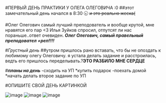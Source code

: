 #ПЕРВЫЙ ДЕНЬ ПРАКТИКИ У ОЛЕГА ОЛЕГОВИЧА :0
##этот замечательный день начался в 
    8:30 🕣 ~~и это реально жеска(~~


#Олег Олегович самый лучший преподователь и вообще крутой, мне нравятся его пар <3
Илья Зуйков спросил, отпутсят ли нас пораньше..ответ очевиден. ***Олег Олегович, самый правельный преподовател +реп!!!!***


#*Грустный день*
##утром пришлось рано вставать, что бы не опоздать к любимому олегу Олеговичу.
я устала делать задание и расстроилась, ведть его пришлось переделывать.?**ЭТО РАЗБИЛО МНЕ СЕРДЦЕ**

#***планы на день***
-сходить на УП 
*купить подарок 
-поехать домой  
*начать делать второе задание по УП 

#ОПИШИТЕ СВОЙ ДЕНЬ КАРТИНКОЙ

![image](https://github.com/user-attachments/assets/b7de69b7-f1c7-4a91-8a1d-1acc5098b7bd)
![image](https://github.com/user-attachments/assets/b688bc40-f59f-4da6-bc84-e5aafea778b2)
![image](https://github.com/user-attachments/assets/3b7adf88-00f7-4e05-9fec-74e177994b9e)

